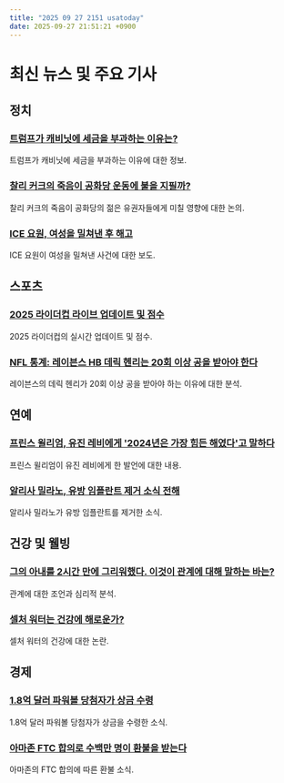 ```yaml
---
title: "2025 09 27 2151 usatoday"
date: 2025-09-27 21:51:21 +0900
---
```


# 최신 뉴스 및 주요 기사

## 정치

### [트럼프가 캐비닛에 세금을 부과하는 이유는?](https://www.usatoday.com/story/news/politics/2025/09/27/trump-cabinet-furniture-tariff/86365461007/)
트럼프가 캐비닛에 세금을 부과하는 이유에 대한 정보.
### [찰리 커크의 죽음이 공화당 운동에 불을 지필까?](https://www.usatoday.com/story/news/politics/2025/09/27/charlie-kirk-virginia-election-gop-youth/86351269007/)
찰리 커크의 죽음이 공화당의 젊은 유권자들에게 미칠 영향에 대한 논의.
### [ICE 요원, 여성을 밀쳐낸 후 해고](https://www.usatoday.com/story/news/nation/2025/09/26/ice-agent-video-shoving-woman-dhs-new-york/86373206007/)
ICE 요원이 여성을 밀쳐낸 사건에 대한 보도.

## 스포츠

### [2025 라이더컵 라이브 업데이트 및 점수](https://www.usatoday.com/story/sports/golf/ryder/2025/09/27/2025-ryder-cup-live-updates-scores-results-standings/86345026007/)
2025 라이더컵의 실시간 업데이트 및 점수.
### [NFL 통계: 레이븐스 HB 데릭 헨리는 20회 이상 공을 받아야 한다](https://www.usatoday.com/story/sports/nfl/ravens/2025/09/26/ravens-are-9-0-when-hb-derrick-henry-has-20-carries-or-more/86367364007/)
레이븐스의 데릭 헨리가 20회 이상 공을 받아야 하는 이유에 대한 분석.

## 연예

### [프린스 윌리엄, 유진 레비에게 '2024년은 가장 힘든 해였다'고 말하다](https://www.usatoday.com/story/entertainment/celebrities/2025/09/26/prince-william-eugene-levy/86377612007/)
프린스 윌리엄이 유진 레비에게 한 발언에 대한 내용.
### [알리사 밀라노, 유방 임플란트 제거 소식 전해](https://www.usatoday.com/story/entertainment/celebrities/2025/09/25/alyssa-milano-breast-implant-removal/86358845007/)
알리사 밀라노가 유방 임플란트를 제거한 소식.

## 건강 및 웰빙

### [그의 아내를 2시간 만에 그리워했다. 이것이 관계에 대해 말하는 바는?](https://www.usatoday.com/story/life/health-wellness/2025/09/27/relationship-advice-co-dependency/85815723007/)
관계에 대한 조언과 심리적 분석.
### [셀처 워터는 건강에 해로운가?](https://www.usatoday.com/story/life/health-wellness/2025/09/26/is-seltzer-water-bad-for-you/86335041007/)
셀처 워터의 건강에 대한 논란.

## 경제

### [1.8억 달러 파워볼 당첨자가 상금 수령](https://www.usatoday.com/story/money/lottery/2025/09/24/powerball-jackpot-winner-missouri-claims-prize/86325580007/)
1.8억 달러 파워볼 당첨자가 상금을 수령한 소식.
### [아마존 FTC 합의로 수백만 명이 환불을 받는다](https://www.usatoday.com/story/money/2025/09/25/amazon-ftc-settlement-2-5-billion-prime-subscriptions/86347077007/)
아마존의 FTC 합의에 따른 환불 소식.